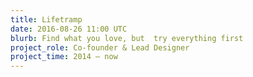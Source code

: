 ```yaml
---
title: Lifetramp
date: 2016-08-26 11:00 UTC
blurb: Find what you love, but  try everything first
project_role: Co-founder & Lead Designer
project_time: 2014 — now
---
```


